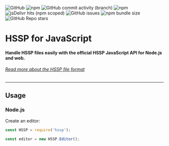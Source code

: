 ![GitHub](https://img.shields.io/github/license/HSSPfile/js?style=for-the-badge)
![npm](https://img.shields.io/npm/v/hssp?style=for-the-badge)
![GitHub commit activity (branch)](https://img.shields.io/github/commit-activity/m/HSSPfile/js?style=for-the-badge)
![npm](https://img.shields.io/npm/dm/hssp?style=for-the-badge)
![jsDelivr hits (npm scoped)](https://img.shields.io/jsdelivr/npm/hm/hssp?style=for-the-badge)
![GitHub issues](https://img.shields.io/github/issues/HSSPfile/js?style=for-the-badge)
![npm bundle size](https://img.shields.io/bundlephobia/min/hssp?style=for-the-badge)
![GitHub Repo stars](https://img.shields.io/github/stars/HSSPfile/js?style=for-the-badge)

# HSSP for JavaScript

#### Handle HSSP files easily with the official HSSP JavaScript API for Node.js and web.
###### [Read more about the HSSP file format](https://hssp.leox.dev/)
---

## Usage
### Node.js

Create an editor:
```js
const HSSP = require('hssp');

const editor = new HSSP.Editor();
```